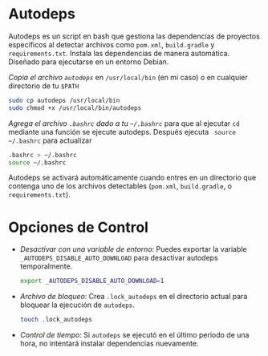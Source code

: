 # Autodeps

Autodeps es un script en bash que gestiona las dependencias de proyectos específicos al detectar archivos como `pom.xml`, `build.gradle` y `requirements.txt`. Instala las dependencias de manera automática. Diseñado para ejecutarse en un entorno Debian.

*Copia el archivo `autodeps`* en `/usr/local/bin` (en mi caso) o en cualquier directorio de tu `$PATH`
   ```bash
   sudo cp autodeps /usr/local/bin
   sudo chmod +x /usr/local/bin/autodeps
   ```
*Agrega el archivo `.bashrc` dado a tu `~/.bashrc`* para que al ejecutar `cd` mediante una función se ejecute autodeps. Después ejecuta ` source ~/.bashrc` para actualizar
   ```bash
   .bashrc > ~/.bashrc
   source ~/.bashrc
   ```

Autodeps se activará automáticamente cuando entres en un directorio que contenga uno de los archivos detectables (`pom.xml`, `build.gradle`, o `requirements.txt`).


# Opciones de Control

- *Desactivar con una variable de entorno*: Puedes exportar la variable `_AUTODEPS_DISABLE_AUTO_DOWNLOAD` para desactivar autodeps temporalmente.
  ```bash
  export _AUTODEPS_DISABLE_AUTO_DOWNLOAD=1
  ```

- *Archivo de bloqueo*: Crea `.lock_autodeps` en el directorio actual para bloquear la ejecución de `autodeps`.
  ```bash
  touch .lock_autodeps
  ```

- *Control de tiempo*: Si `autodeps` se ejecutó en el último periodo de una hora, no intentará instalar dependencias nuevamente.
